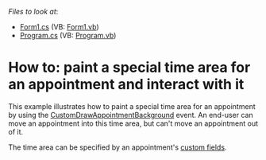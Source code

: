 <!-- default file list -->
*Files to look at*:

* [Form1.cs](./CS/T246714/Form1.cs) (VB: [Form1.vb](./VB/T246714/Form1.vb))
* [Program.cs](./CS/T246714/Program.cs) (VB: [Program.vb](./VB/T246714/Program.vb))
<!-- default file list end -->
# How to: paint a special time area for an appointment and interact with it


<p>This example illustrates how to paint a special time area for an appointment by using the <a href="http://documentation.devexpress.com/#WindowsForms/DevExpressXtraSchedulerSchedulerControl_CustomDrawAppointmentBackgroundtopic">CustomDrawAppointmentBackground</a> event. An end-user can move an appointment into this time area, but can't move an appointment out of it.</p>
<p>The time area can be specified by an appointment's <a href="https://documentation.devexpress.com/#WindowsForms/CustomDocument17137">custom fields</a>.</p>

<br/>


